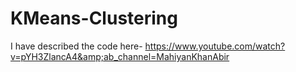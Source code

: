 # KMeans-Clustering
I have described the code here-
    https://www.youtube.com/watch?v=pYH3ZlancA4&amp;ab_channel=MahiyanKhanAbir
